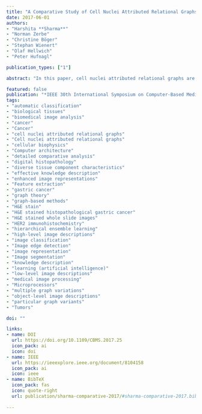 ```yaml
---
title: "A Comparative Study of Cell Nuclei Attributed Relational Graphs for Knowledge Description and Categorization in Histopathological Gastric Cancer Whole Slide Images"
date: 2017-06-01
authors: 
- "Harshita **Sharma**"
- "Norman Zerbe"
- "Christine Böger"
- "Stephan Wienert"
- "Olaf Hellwich"
- "Peter Hufnagl"

publication_types: ["1"]

abstract: "In this paper, cell nuclei attributed relational graphs are extensively studied and comparatively analyzed for effective knowledge description and classification in H&E stained whole slide images of gastric cancer. This includes design and implementation of multiple graph variations with diverse tissue component characteristics and architectural properties to obtain enhanced image representations, followed by hierarchical ensemble learning and classification. A detailed comparative analysis of the proposed graph-based methods, also with the established low-level, object-level and high-level image descriptions is performed, that further leads to a hybrid approach combining salient visual information. Quantitative evaluation of investigated methods suggests the suitability of particular graph variants for automatic classification using H&E stained histopathological gastric cancer whole slide images based on HER2 immunohistochemistry."

featured: false
publication: "*IEEE 30th International Symposium on Computer-Based Medical Systems (CBMS) 2017*"
tags: 
- "automatic classification"
- "biological tissues"
- "biomedical image analysis"
- "cancer"
- "Cancer"
- "cell nuclei attributed relational graphs"
- "Cell nuclei attributed relational graphs"
- "cellular biophysics"
- "Computer architecture"
- "detailed comparative analysis"
- "digital histopathology"
- "diverse tissue component characteristics"
- "effective knowledge description"
- "enhanced image representations"
- "Feature extraction"
- "gastric cancer"
- "graph theory"
- "graph-based methods"
- "H&E stain"
- "H&E stained histopathological gastric cancer"
- "H&E stained whole slide images"
- "HER2 immunohistochemistry"
- "hierarchical ensemble learning"
- "high-level image descriptions"
- "image classification"
- "Image edge detection"
- "image representation"
- "Image segmentation"
- "knowledge description"
- "learning (artificial intelligence)"
- "low-level image descriptions"
- "medical image processing"
- "Microprocessors"
- "multiple graph variations"
- "object-level image descriptions"
- "particular graph variants"
- "Tumors"

doi: ""

links:
- name: DOI
  url: https://doi.org/10.1109/CBMS.2017.25
  icon_pack: ai
  icon: doi
- name: IEEE
  url: https://ieeexplore.ieee.org/document/8104158
  icon_pack: ai
  icon: ieee
- name: BibTeX
  icon_pack: fas
  icon: quote-right
  url: publication/sharma-comparative-2017/#sharma-comparative-2017.bib
  
---
```


